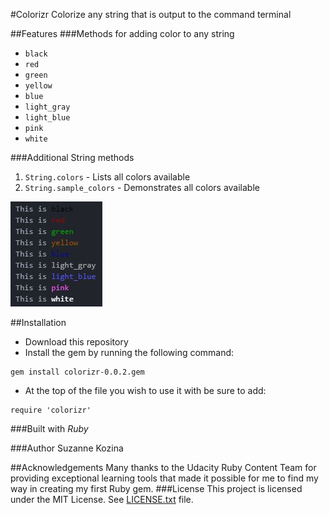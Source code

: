 #Colorizr
Colorize any string that is output to the command terminal

##Features
###Methods for adding color to any string
* `black`
* `red`
* `green`
* `yellow`
* `blue`
* `light_gray`
* `light_blue`
* `pink`
* `white`

###Additional String methods
1. `String.colors` - Lists all colors available
2. `String.sample_colors` - Demonstrates all colors available

![String.sample-colors](image/sample_colors.JPG)

##Installation
* Download this repository
* Install the gem by running the following command:
```
gem install colorizr-0.0.2.gem
```
* At the top of the file you wish to use it with be sure to add:
```
require 'colorizr'
```

###Built with
*Ruby*

###Author
Suzanne Kozina

##Acknowledgements
Many thanks to the Udacity Ruby Content Team for providing exceptional learning tools that made it possible for me to find my way in creating my first Ruby gem.
###License
This project is licensed under the MIT License. See [LICENSE.txt](LICENSE.txt) file.
